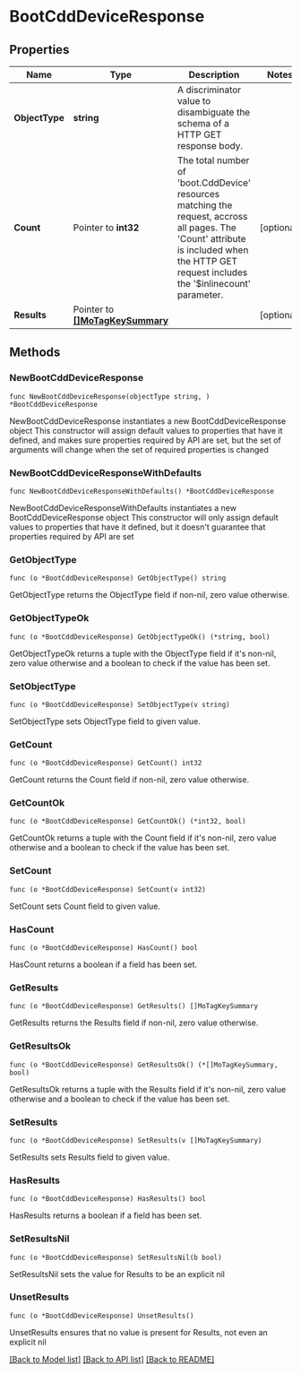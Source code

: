 # BootCddDeviceResponse

## Properties

Name | Type | Description | Notes
------------ | ------------- | ------------- | -------------
**ObjectType** | **string** | A discriminator value to disambiguate the schema of a HTTP GET response body. | 
**Count** | Pointer to **int32** | The total number of &#39;boot.CddDevice&#39; resources matching the request, accross all pages. The &#39;Count&#39; attribute is included when the HTTP GET request includes the &#39;$inlinecount&#39; parameter. | [optional] 
**Results** | Pointer to [**[]MoTagKeySummary**](MoTagKeySummary.md) |  | [optional] 

## Methods

### NewBootCddDeviceResponse

`func NewBootCddDeviceResponse(objectType string, ) *BootCddDeviceResponse`

NewBootCddDeviceResponse instantiates a new BootCddDeviceResponse object
This constructor will assign default values to properties that have it defined,
and makes sure properties required by API are set, but the set of arguments
will change when the set of required properties is changed

### NewBootCddDeviceResponseWithDefaults

`func NewBootCddDeviceResponseWithDefaults() *BootCddDeviceResponse`

NewBootCddDeviceResponseWithDefaults instantiates a new BootCddDeviceResponse object
This constructor will only assign default values to properties that have it defined,
but it doesn't guarantee that properties required by API are set

### GetObjectType

`func (o *BootCddDeviceResponse) GetObjectType() string`

GetObjectType returns the ObjectType field if non-nil, zero value otherwise.

### GetObjectTypeOk

`func (o *BootCddDeviceResponse) GetObjectTypeOk() (*string, bool)`

GetObjectTypeOk returns a tuple with the ObjectType field if it's non-nil, zero value otherwise
and a boolean to check if the value has been set.

### SetObjectType

`func (o *BootCddDeviceResponse) SetObjectType(v string)`

SetObjectType sets ObjectType field to given value.


### GetCount

`func (o *BootCddDeviceResponse) GetCount() int32`

GetCount returns the Count field if non-nil, zero value otherwise.

### GetCountOk

`func (o *BootCddDeviceResponse) GetCountOk() (*int32, bool)`

GetCountOk returns a tuple with the Count field if it's non-nil, zero value otherwise
and a boolean to check if the value has been set.

### SetCount

`func (o *BootCddDeviceResponse) SetCount(v int32)`

SetCount sets Count field to given value.

### HasCount

`func (o *BootCddDeviceResponse) HasCount() bool`

HasCount returns a boolean if a field has been set.

### GetResults

`func (o *BootCddDeviceResponse) GetResults() []MoTagKeySummary`

GetResults returns the Results field if non-nil, zero value otherwise.

### GetResultsOk

`func (o *BootCddDeviceResponse) GetResultsOk() (*[]MoTagKeySummary, bool)`

GetResultsOk returns a tuple with the Results field if it's non-nil, zero value otherwise
and a boolean to check if the value has been set.

### SetResults

`func (o *BootCddDeviceResponse) SetResults(v []MoTagKeySummary)`

SetResults sets Results field to given value.

### HasResults

`func (o *BootCddDeviceResponse) HasResults() bool`

HasResults returns a boolean if a field has been set.

### SetResultsNil

`func (o *BootCddDeviceResponse) SetResultsNil(b bool)`

 SetResultsNil sets the value for Results to be an explicit nil

### UnsetResults
`func (o *BootCddDeviceResponse) UnsetResults()`

UnsetResults ensures that no value is present for Results, not even an explicit nil

[[Back to Model list]](../README.md#documentation-for-models) [[Back to API list]](../README.md#documentation-for-api-endpoints) [[Back to README]](../README.md)


